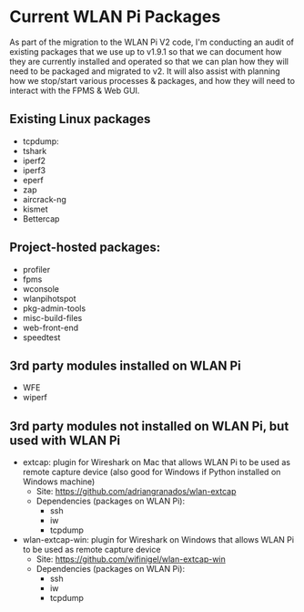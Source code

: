 # Current WLAN Pi Packages

As part of the migration to the WLAN Pi V2 code, I'm conducting an audit of existing packages that we use up to v1.9.1 so that we can document how they are currently installed and operated so that we can plan how they will need to be packaged and migrated to v2. It will also assist with planning how we stop/start various processes & packages, and how they will need to interact with the FPMS & Web GUI.  


## Existing Linux packages

- tcpdump: 
- tshark
- iperf2
- iperf3
- eperf
- zap
- aircrack-ng
- kismet
- Bettercap

## Project-hosted packages:

- profiler
- fpms
- wconsole
- wlanpihotspot
- pkg-admin-tools
- misc-build-files
- web-front-end
- speedtest


## 3rd party modules installed on WLAN Pi

- WFE 
- wiperf


## 3rd party modules not installed on WLAN Pi, but used with WLAN Pi

- extcap: plugin for Wireshark on Mac that allows WLAN Pi to be used as remote capture device (also good for Windows if Python installed on Windows machine)
    - Site: https://github.com/adriangranados/wlan-extcap
    - Dependencies (packages on WLAN Pi):
        - ssh
        - iw
        - tcpdump
- wlan-extcap-win: plugin for Wireshark on Windows that allows WLAN Pi to be used as remote capture device
    - Site: https://github.com/wifinigel/wlan-extcap-win
    - Dependencies (packages on WLAN Pi):
        - ssh
        - iw
        - tcpdump